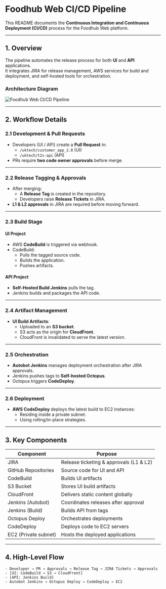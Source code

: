 # Foodhub Web CI/CD Pipeline

This README documents the **Continuous Integration and Continuous Deployment (CI/CD)** process for the Foodhub Web platform.

---

## 1. Overview
The pipeline automates the release process for both **UI** and **API** applications.  
It integrates JIRA for release management, AWS services for build and deployment, and self-hosted tools for orchestration.

### Architecture Diagram
![Foodhub Web CI/CD Pipeline](pipeline.png)

---

## 2. Workflow Details

### 2.1 Development & Pull Requests
- Developers (UI / API) create a **Pull Request** in:
  - `/uktech/customer_app_2.0` (UI)
  - `/uktech/t2s-api` (API)
- PRs require **two code owner approvals** before merge.

---

### 2.2 Release Tagging & Approvals
- After merging:
  - A **Release Tag** is created in the repository.
  - Developers raise **Release Tickets** in JIRA.
- **L1 & L2 approvals** in JIRA are required before moving forward.

---

### 2.3 Build Stage
#### UI Project
- AWS **CodeBuild** is triggered via webhook.
- CodeBuild:
  - Pulls the tagged source code.
  - Builds the application.
  - Pushes artifacts.

#### API Project
- **Self-Hosted Build Jenkins** pulls the tag.
- Jenkins builds and packages the API code.

---

### 2.4 Artifact Management
- **UI Build Artifacts**:
  - Uploaded to an **S3 bucket**.
  - S3 acts as the origin for **CloudFront**.
  - CloudFront is invalidated to serve the latest version.

---

### 2.5 Orchestration
- **Autobot Jenkins** manages deployment orchestration after JIRA approvals.
- Jenkins pushes tags to **Self-hosted Octopus**.
- Octopus triggers **CodeDeploy**.

---

### 2.6 Deployment
- **AWS CodeDeploy** deploys the latest build to EC2 instances:
  - Residing inside a private subnet.
  - Using rolling/in-place strategies.

---

## 3. Key Components
| Component               | Purpose |
|------------------------|----------------------------------------------------|
| JIRA                   | Release ticketing & approvals (L1 & L2) |
| GitHub Repositories    | Source code for UI and API |
| CodeBuild              | Builds UI artifacts |
| S3 Bucket              | Stores UI build artifacts |
| CloudFront             | Delivers static content globally |
| Jenkins (Autobot)      | Coordinates releases after approval |
| Jenkins (Build)        | Builds API from tags |
| Octopus Deploy         | Orchestrates deployments |
| CodeDeploy             | Deploys code to EC2 servers |
| EC2 (Private subnet)   | Hosts the deployed applications |

---

## 4. High-Level Flow

```text
- Developer → PR → Approvals → Release Tag → JIRA Tickets → Approvals  
- [UI: CodeBuild → S3 → CloudFront]  
- [API: Jenkins Build]  
- Autobot Jenkins → Octopus Deploy → CodeDeploy → EC2
```